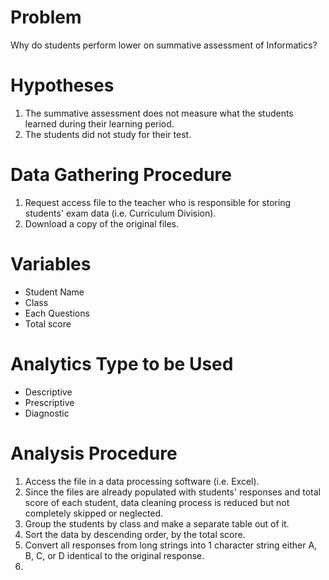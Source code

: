 # Problem 
Why do students perform lower on summative assessment of Informatics? 

# Hypotheses
1. The summative assessment does not measure what the students learned during their learning period. 
2. The students did not study for their test.

# Data Gathering Procedure
1. Request access file to the teacher who is responsible for storing students' exam data (i.e. Curriculum Division).
2. Download a copy of the original files.

# Variables
* Student Name
* Class
* Each Questions
* Total score

# Analytics Type to be Used
* Descriptive
* Prescriptive
* Diagnostic

# Analysis Procedure
1. Access the file in a data processing software (i.e. Excel).
2. Since the files are already populated with students' responses and total score of each student, data cleaning process is reduced but not completely skipped or neglected.
3. Group the students by class and make a separate table out of it. 
4. Sort the data by descending order, by the total score. 
5. Convert all responses from long strings into 1 character string either A, B, C, or D identical to the original response. 
6. 